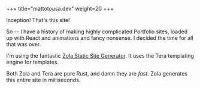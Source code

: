 +++
title="mattotousa.dev"
weight=20
+++

Inception! That's this site!

So -- I have a history of making highly complicated Portfolio sites, loaded up with
React and animations and fancy nonsense.
I decided the time for all that was over.

I'm using the fantastic [Zola Static Site Generator](https://www.getzola.org/).
It uses the Tera templating engine for templates.

Both Zola and Tera are pure Rust, and damn they are *fast*.
Zola generates this entire site in milliseconds.